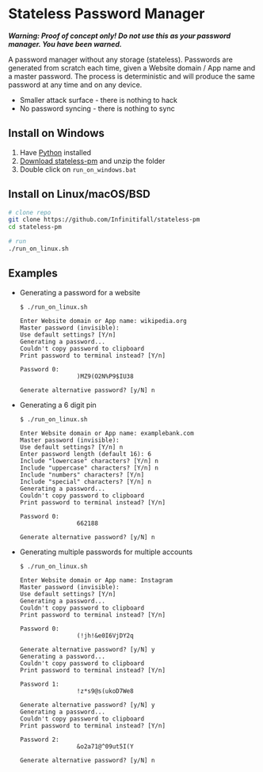 # Stateless Password Manager

***Warning: Proof of concept only! Do not use this as your password manager. You have been warned.***

A password manager without any storage (stateless). Passwords are generated from scratch each time, given a Website domain / App name and a master password. The process is deterministic and will produce the same password at any time and on any device.

- Smaller attack surface - there is nothing to hack
- No password syncing - there is nothing to sync


## Install on Windows

1. Have [Python](https://www.python.org/downloads/) installed
2. [Download stateless-pm](https://github.com/Infinitifall/stateless-pm/archive/refs/heads/main.zip) and unzip the folder
3. Double click on `run_on_windows.bat`


## Install on Linux/macOS/BSD

```bash
# clone repo
git clone https://github.com/Infinitifall/stateless-pm
cd stateless-pm

# run
./run_on_linux.sh
```


## Examples

- Generating a password for a website
    ```
    $ ./run_on_linux.sh

    Enter Website domain or App name: wikipedia.org
    Master password (invisible):
    Use default settings? [Y/n]
    Generating a password...
    Couldn't copy password to clipboard
    Print password to terminal instead? [Y/n]

    Password 0:
                    )MZ9(O2N%P9$IU38

    Generate alternative password? [y/N] n

    ```

- Generating a 6 digit pin

    ```
    $ ./run_on_linux.sh

    Enter Website domain or App name: examplebank.com
    Master password (invisible):
    Use default settings? [Y/n] n
    Enter password length (default 16): 6
    Include "lowercase" characters? [Y/n] n
    Include "uppercase" characters? [Y/n] n
    Include "numbers" characters? [Y/n]
    Include "special" characters? [Y/n] n
    Generating a password...
    Couldn't copy password to clipboard
    Print password to terminal instead? [Y/n]

    Password 0:
                    662188

    Generate alternative password? [y/N] n

    ```

- Generating multiple passwords for multiple accounts

    ```
    $ ./run_on_linux.sh

    Enter Website domain or App name: Instagram
    Master password (invisible):
    Use default settings? [Y/n]
    Generating a password...
    Couldn't copy password to clipboard
    Print password to terminal instead? [Y/n]

    Password 0:
                    (!jh!&e0I6VjDY2q

    Generate alternative password? [y/N] y
    Generating a password...
    Couldn't copy password to clipboard
    Print password to terminal instead? [Y/n]

    Password 1:
                    !z*s9@s(ukoD7We8

    Generate alternative password? [y/N] y
    Generating a password...
    Couldn't copy password to clipboard
    Print password to terminal instead? [Y/n]

    Password 2:
                    &o2a71@^09ut5I(Y

    Generate alternative password? [y/N] n

    ```

